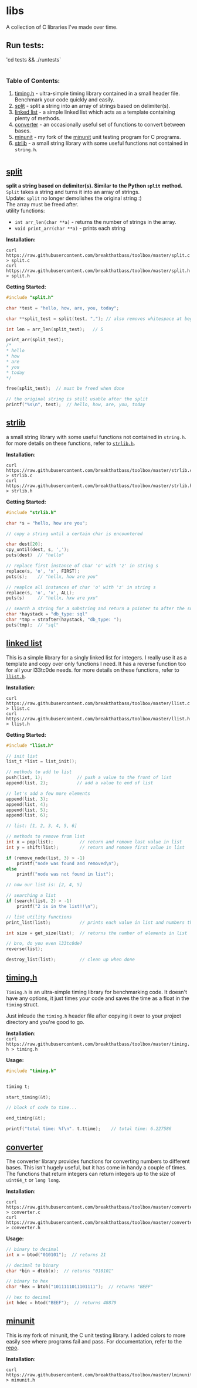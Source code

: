 # libs
A collection of C libraries I've made over time.

## Run tests:   
'cd tests && ./runtests`
#
### Table of Contents:
1. [timing.h](https://github.com/breakthatbass/toolbox/tree/master/#timingh) - ultra-simple timing library contained in a small header file. Benchmark your code quickly and easily.
2. [split](https://github.com/breakthatbass/toolbox/tree/master/#split) - split a string into an array of strings based on delimiter(s).
3. [linked list](https://github.com/breakthatbass/toolbox/tree/master/#linked-list) - a simple linked list which acts as a template containing plenty of methods.
4. [converter](https://github.com/breakthatbass/toolbox/tree/master/#converter) - an occasionally useful set of functions to convert between bases.
5. [minunit]() - my fork of the [minunit](https://github.com/siu/minunit) unit testing program for C programs.
6. [strlib](https://github.com/breakthatbass/toolbox/tree/master/#strlib) - a small string library with some useful functions not contained in `string.h`.
#
## [split](https://github.com/breakthatbass/toolbox/blob/master/split.c)
**split a string based on delimiter(s). Similar to the Python `split` method.**  
`Split` takes a string and turns it into an array of strings.  
Update: `split` no longer demolishes the original string :)  
The array must be freed after.  
utility functions:
- `int arr_len(char **a)` - returns the number of strings in the array.
- `void print_arr(char **a)` - prints each string

**Installation:**  
```
curl https://raw.githubusercontent.com/breakthatbass/toolbox/master/split.c > split.c  
curl https://raw.githubusercontent.com/breakthatbass/toolbox/master/split.h > split.h
```
**Getting Started:**
```C
#include "split.h"

char *test = "hello, how, are, you, today";

char **split_test = split(test, ","); // also removes whitespace at beginning and end of each str

int len = arr_len(split_test);   // 5

print_arr(split_test);
/*
* hello
* how
* are
* you
* today
*/

free(split_test);  // must be freed when done

// the original string is still usable after the split
printf("%s\n", test);  // hello, how, are, you, today
```

## [strlib](https://github.com/breakthatbass/toolbox/blob/master/strlib.c)
a small string library with some useful functions not contained in `string.h`.  
for more details on these functions, refer to [`strlib.h`](https://github.com/breakthatbass/toolbox/blob/master/libs/strlib.h). 

**Installation**:
```
curl https://raw.githubusercontent.com/breakthatbass/toolbox/master/strlib.c > strlib.c
curl https://raw.githubusercontent.com/breakthatbass/toolbox/master/strlib.h > strlib.h
```
**Getting Started:**
```C
#include "strlib.h"

char *s = "hello, how are you";

// copy a string until a certain char is encountered

char dest[20];
cpy_until(dest, s, ',');
puts(dest)  // "hello"

// replace first instance of char 'o' with 'z' in string s
replace(s, 'o', 'x', FIRST);
puts(s);    // "hellx, how are you"

// reaplce all instances of char 'o' with 'z' in string s
replace(s, 'o', 'x', ALL);
puts(s)     // "hellx, hxw are yxu"

// search a string for a substring and return a pointer to after the substring
char *haystack = "db_type: sql"
char *tmp = strafter(haystack, "db_type: ");
puts(tmp);  // "sql"

```

## [linked list](https://github.com/breakthatbass/toolbox/blob/master/llist.c)
This is a simple library for a singly linked list for integers. I really use it as a template and copy over only functions I need. It has a reverse function too for all your l33tc0de needs. for more details on these functions, refer to [`llist.h`](https://github.com/breakthatbass/toolbox/blob/master/llist.h).

**Installation**:
```
curl https://raw.githubusercontent.com/breakthatbass/toolbox/master/llist.c > llist.c
curl https://raw.githubusercontent.com/breakthatbass/toolbox/master/llist.h > llist.h
```
**Getting Started:**
```C
#include "llist.h"

// init list
list_t *list = list_init();

// methods to add to list
push(list, 1);             // push a value to the front of list
append(list, 2);           // add a value to end of list

// let's add a few more elements
append(list, 3);
append(list, 4);
append(list, 5);
append(list, 6);

// list: [1, 2, 3, 4, 5, 6]

// methods to remove from list
int x = pop(list);          // return and remove last value in list
int y = shift(list);        // return and remove first value in list

if (remove_node(list, 3) > -1)
    printf("node was found and removed\n");
else
    printf("node was not found in list");

// now our list is: [2, 4, 5]

// searching a list
if (search(list, 2) > -1)
    printf("2 is in the list!!\n");

// list utility functions
print_list(list);           // prints each value in list and numbers them

int size = get_size(list);  // returns the number of elements in list

// bro, do you even l33tc0de?
reverse(list);

destroy_list(list);         // clean up when done

```

## [timing.h](https://github.com/breakthatbass/toolbox/blob/master/timing.h)
`Timing.h` is an ultra-simple timing library for benchmarking code. It doesn't have any options, it just times your code and saves the time as a float in the `timing` struct.  

Just inlcude the `timing.h` header file after copying it over to your project directory and you're good to go. 

**Installation**:  
`curl https://raw.githubusercontent.com/breakthatbass/toolbox/master/timing.h > timing.h`  

**Usage:**
```C
#include "timing.h"


timing t;

start_timing(&t);

// block of code to time...

end_timing(&t);

printf("total time: %f\n". t.ttime);    // total time: 6.227586

```

## [converter](https://github.com/breakthatbass/toolbox/blob/master/converter.c)
The converter library provides functions for converting numbers to different bases. This isn't hugely useful, but it has come in handy a couple of times. The functions that return integers can return integers up to the size of `uint64_t` or `long long`.  

**Installation**:
```
curl https://raw.githubusercontent.com/breakthatbass/toolbox/master/converter.c > converter.c
curl https://raw.githubusercontent.com/breakthatbass/toolbox/master/converter.h > converter.h
```
**Usage:**
```C
// binary to decimal
int x = btod("010101");  // returns 21

// decimal to binary
char *bin = dtob(x);  // returns "010101"

// binary to hex
char *hex = btoh("1011111011101111");  // returns "BEEF"

// hex to decimal
int hdec = htod("BEEF");  // returns 48879
```

## [minunit](https://github.com/breakthatbass/toolbox/blob/master/minunit.h)
This is my fork of minunit, the C unit testing library. I added colors to more easily see where programs fail and pass. For documentation, refer to the [repo](https://github.com/breakthatbass/minunit).  

**Installation**:
```
curl https://raw.githubusercontent.com/breakthatbass/toolbox/master/lminunit.h > minunit.h
```
